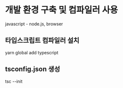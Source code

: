 # 개발 환경 구축 및 컴파일러 사용

javascript - node.js, browser

## 타입스크립트 컴파일러 설치

yarn global add typescript

## tsconfig.json 생성

tsc --init

